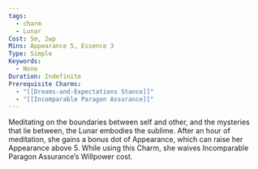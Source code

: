 ```yaml
---
tags:
  - charm
  - Lunar
Cost: 5m, 2wp
Mins: Appearance 5, Essence 3
Type: Simple
Keywords:
  - None
Duration: Indefinite
Prerequisite Charms:
  - "[[Dreams-and-Expectations Stance]]"
  - "[[Incomparable Paragon Assurance]]"
---
```

Meditating on the boundaries between self and other, and the mysteries that lie between, the Lunar embodies the sublime. After an hour of meditation, she gains a bonus dot of Appearance, which can raise her Appearance above 5. While using this Charm, she waives Incomparable Paragon Assurance’s Willpower cost.